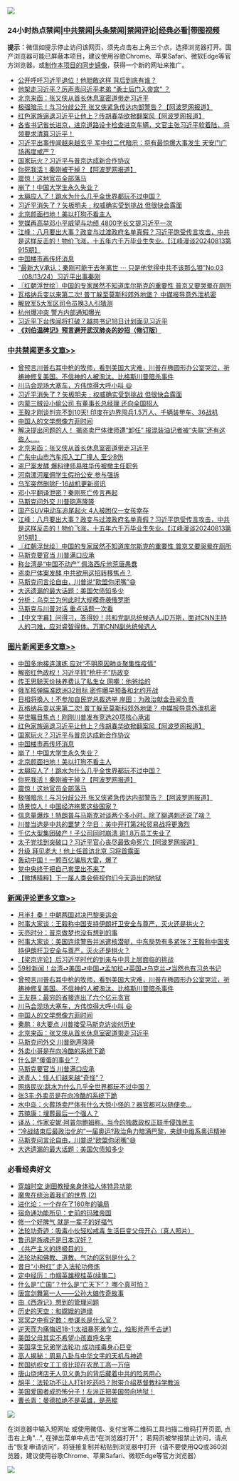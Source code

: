 ![](https://raw.githubusercontent.com/jsvpn/jsproxy/dev/64photo/fqnews-qr.jpg)

<div id="tt">
<h3>24小时热点禁闻|<a href="#%E4%B8%AD%E5%85%B1%E7%A6%81%E9%97%BB%E6%9B%B4%E5%A4%9A%E6%96%87%E7%AB%A0">中共禁闻</a>|<a href="#%E5%9B%BE%E7%89%87%E6%96%B0%E9%97%BB%E6%9B%B4%E5%A4%9A%E6%96%87%E7%AB%A0">头条禁闻</a>|<a href="#%E6%96%B0%E9%97%BB%E8%AF%84%E8%AE%BA%E6%9B%B4%E5%A4%9A%E6%96%87%E7%AB%A0">禁闻评论|<a href="#%E5%BF%85%E7%9C%8B%E7%BB%8F%E5%85%B8%E5%A5%BD%E6%96%87">经典必看</a>|<a href="https://696153.xyz/3" target="_blank">带图视频</a></h3>
<div><b>提示：</b>微信如提示停止访问该网页，须先点击右上角三个点，选择浏览器打开。国产浏览器可能已屏蔽本项目，建议使用谷歌Chrome、苹果Safari、微软Edge等官方浏览器。或<a href="%E5%88%B6%E4%BD%9Cgit%E7%A6%81%E9%97%BB%E9%95%9C%E5%83%8F.md">制作本项目的同步镜像</a>，获得一个新的网址来推广。</div>
<ul>

<li><a href="/cbnews/20240814/2074268.md">公开呼吁习近平退位！他胆敢这样 背后到底有谁？</a></li>
<li><a href="/comments/20240814/2074255.md">他架走习近平？厉声责问近平老弟 “勇士后门入帝宫” ？</a></li>
<li><a href="/comments/20240814/2074447.md">北京来函：张又侠从首长休息室密道带走习近平</a></li>
<li><a href="/topimagenews/20240814/2074287.md">极强暗示！与习分歧公开 张又侠紧急传达内部警告？【阿波罗网报道】</a></li>
<li><a href="/topimagenews/20240814/2074388.md">红色家族逼退习近平让他上？传胡春华欲掀翻案风【阿波罗网报道】</a></li>
<li><a href="/sohnews/20240814/2074449.md">各省书记省长进京，进京道路设卡检查进京车辆，文官主张习近平软着陆，将领要求清算习近平！</a></li>
<li><a href="/baitai/20240814/2074460.md">习近平出事传闻越来越玄乎 军中红二代暗示：将有最惊爆大事发生 天安门广场再度戒严？</a></li>
<li><a href="/topimagenews/20240814/2074371.md">国家玩火？习近平与普京达成新合作协议</a></li>
<li><a href="/topimagenews/20240814/2074300.md">你死我活！秦刚被干掉？【阿波罗网报道】</a></li>
<li><a href="/topimagenews/20240814/2074288.md">震惊！这地官员全部落马</a></li>
<li><a href="/topimagenews/20240814/2074322.md">崩了！中国大学生永久失业？</a></li>
<li><a href="/topimagenews/20240814/2074301.md">太膈应人了！跳水为什么几乎全世界都玩不过中国？</a></li>
<li><a href="/cbnews/20240814/2074548.md">习近平消失了 ? 矢板明夫﹔权威确实受到挑战 但很快会露面</a></li>
<li><a href="/topimagenews/20240814/2074321.md">北京颜面扫地！美以打狗不看主人</a></li>
<li><a href="/headline/20240814/2074439.md">党媒再高举邓小平威望与功绩 4800字长文提习近平一次</a></li>
<li><a href="/cbnews/20240814/2074410.md">江峰：八月要出大事？政变与过渡政府名单真假？习近平饱受传言攻击，中共是这样反击的！物价飞涨，十五年六千万毕业生失业。【江峰漫谈20240813第915期】</a></li>
<li><a href="/topimagenews/20240814/2074354.md">中国楼市再传坏消息</a></li>
<li><a href="/sohnews/20240814/2074211.md">“最新大V承认：秦刚可能于去年离世 ⋯ 只是他觉得中共不该那么狠”No.03（08/13/24）习近平出事秦刚</a></li>
<li><a href="/cbnews/20240814/2074395.md">〖红朝浮世绘〗中国的专家居然不知道库尔斯克的重要性 普京又要哭晕在厕所</a></li>
<li><a href="/topimagenews/20240814/2074528.md">瓦格纳兵变以来第二次! 普丁躲至莫斯科郊外地堡？ 中媒报导意外泄机密</a></li>
<li><a href="/headline/20240814/2074501.md">解放军5大军区司令员换3人引猜测</a></li>
<li><a href="/baitai/20240814/2074342.md">杭州爆冲突 警方内部通知曝光</a></li>
<li><a href="/baitai/20240814/2074297.md">习近平下台传闻将打破？越共书记18日计划面见习近平</a></li>
<li><b><a href="/comments/20200207/1272816.md" target="_blank">《刘伯温碑记》预言避开武汉肺炎的妙招（修订版）</a></b></li>
</ul>
</div>

<div class="catlist">
<h3><a href="/cbnews/" target="_blank">中共禁闻</a><span><a href="/cbnews/" target="_blank" rel="nofollow">更多文章>></a></span></h3>
<ul>
<li><a href="/comments/20240814/2074560.md" target="_blank">曾预言川普右耳中枪的牧师，看到美国大灾难，川普在椭圆形办公室哭泣，祈祷神修复美国。不信神的人被淘汰。比格斯川普暗杀事件</a></li>
<li><a href="/comments/20240814/2074550.md" target="_blank">川马会现场大塞车，方伟惊得大呼小叫 😃</a></li>
<li><a href="/cbnews/20240814/2074548.md" target="_blank">习近平消失了 ? 矢板明夫﹔权威确实受到挑战 但很快会露面</a></li>
<li><a href="/cbnews/20240814/2074547.md" target="_blank">内蒙三贼设小偷公司 有董事长总经理 还向全国招人</a></li>
<li><a href="/cbnews/20240814/2074529.md" target="_blank">王毅才刚谈判完不到10天! 印度在边界囤兵1.5万人、千辆装甲车、36战机</a></li>
<li><a href="/comments/20240814/2074525.md" target="_blank">中国人的文学想像方菲时间</a></li>
<li><a href="/cbnews/20240814/2074450.md" target="_blank">解决提出问题的人！ 揭盗卖尸体律师遭“卸任” 报混装油记者被“失联”还有这些人…..</a></li>
<li><a href="/comments/20240814/2074447.md" target="_blank">北京来函：张又侠从首长休息室密道带走习近平</a></li>
<li><a href="/cbnews/20240814/2074446.md" target="_blank">广东中山市汽车闯入工厂撞人 至少8伤</a></li>
<li><a href="/cbnews/20240814/2074445.md" target="_blank">盗尸案发酵 爆料律师易胜华传被撤主任职务</a></li>
<li><a href="/cbnews/20240814/2074444.md" target="_blank">河南漯河雇佣学生假扮公安 参与强拆</a></li>
<li><a href="/cbnews/20240814/2074430.md" target="_blank">乌军突然删除F-16战机更新资讯</a></li>
<li><a href="/cbnews/20240814/2074429.md" target="_blank">邓小平翻译泄密？秦刚死亡传言再起</a></li>
<li><a href="/comments/20240814/2074427.md" target="_blank">马斯克问外交 川普砲声隆隆</a></li>
<li><a href="/cbnews/20240814/2074411.md" target="_blank">国产SUV电动车追尾起火 4人被困仅一女孩幸存</a></li>
<li><a href="/cbnews/20240814/2074410.md" target="_blank">江峰：八月要出大事？政变与过渡政府名单真假？习近平饱受传言攻击，中共是这样反击的！物价飞涨，十五年六千万毕业生失业。【江峰漫谈20240813第915期】</a></li>
<li><a href="/cbnews/20240814/2074395.md" target="_blank">〖红朝浮世绘〗中国的专家居然不知道库尔斯克的重要性 普京又要哭晕在厕所</a></li>
<li><a href="/comments/20240814/2074386.md" target="_blank">马斯克要官当 川普满口应承</a></li>
<li><a href="/cbnews/20240814/2074374.md" target="_blank">称台湾是“中国不动产” 佩洛西斥他荒唐愚蠢</a></li>
<li><a href="/cbnews/20240814/2074372.md" target="_blank">盗卖尸体案发酵 中共欲用这招转移焦点？</a></li>
<li><a href="/comments/20240814/2074352.md" target="_blank">马斯克问言论自由，川普说“欧盟你闭嘴”😄</a></li>
<li><a href="/comments/20240814/2074351.md" target="_blank">大选遗漏的最大话题：美国欠债知多少</a></li>
<li><a href="/cbnews/20240814/2074344.md" target="_blank">分析：乌克兰为何此时大规模奇袭俄罗斯</a></li>
<li><a href="/cbnews/20240814/2074343.md" target="_blank">马斯克与川普对话 重点话题一次看</a></li>
<li><a href="/comments/20240814/2074332.md" target="_blank">【中文字幕】问得刁，答得妙！共和党副总统候选人JD万斯，面对CNN主持人的刁难，应对睿智得体。万斯CNN副总统候选人</a></li>

</ul>
</div>
<div class="catlist">
<h3><a href="/topimagenews/" target="_blank">图片新闻</a><span><a href="/topimagenews/" target="_blank" rel="nofollow">更多文章>></a></span></h3>
<ul>
<li><a href="/topimagenews/20240814/2074649.md" target="_blank">中国多地接连演练 应对“不明原因肺炎聚集性疫情”</a></li>
<li><a href="/topimagenews/20240814/2074629.md" target="_blank">解密红色政权！习近平抓“枪杆子”防政变</a></li>
<li><a href="/topimagenews/20240814/2074628.md" target="_blank">传王思聪天价扶养费认了私生女 网嘲：他爸给的</a></li>
<li><a href="/topimagenews/20240814/2074601.md" target="_blank">俄军核弹瞄准欧洲32目标 密件曝早预备和北约开战</a></li>
<li><a href="/topimagenews/20240814/2074600.md" target="_blank">日相将换人！不参加自民党总裁选举 岸田：为政治献金丑闻负责</a></li>
<li><a href="/topimagenews/20240814/2074528.md" target="_blank">瓦格纳兵变以来第二次! 普丁躲至莫斯科郊外地堡？ 中媒报导意外泄机密</a></li>
<li><a href="/topimagenews/20240814/2074389.md" target="_blank">举世瞩目焦点！刚刚川普发布竞选20项核心承诺</a></li>
<li><a href="/topimagenews/20240814/2074388.md" target="_blank">红色家族逼退习近平让他上？传胡春华欲掀翻案风【阿波罗网报道】</a></li>
<li><a href="/topimagenews/20240814/2074371.md" target="_blank">国家玩火？习近平与普京达成新合作协议</a></li>
<li><a href="/topimagenews/20240814/2074354.md" target="_blank">中国楼市再传坏消息</a></li>
<li><a href="/topimagenews/20240814/2074322.md" target="_blank">崩了！中国大学生永久失业？</a></li>
<li><a href="/topimagenews/20240814/2074321.md" target="_blank">北京颜面扫地！美以打狗不看主人</a></li>
<li><a href="/topimagenews/20240814/2074301.md" target="_blank">太膈应人了！跳水为什么几乎全世界都玩不过中国？</a></li>
<li><a href="/topimagenews/20240814/2074300.md" target="_blank">你死我活！秦刚被干掉？【阿波罗网报道】</a></li>
<li><a href="/topimagenews/20240814/2074288.md" target="_blank">震惊！这地官员全部落马</a></li>
<li><a href="/topimagenews/20240814/2074287.md" target="_blank">极强暗示！与习分歧公开 张又侠紧急传达内部警告？【阿波罗网报道】</a></li>
<li><a href="/topimagenews/20240814/2074286.md" target="_blank">场景惊人！中国经济拖累这些国家？</a></li>
<li><a href="/topimagenews/20240813/2074156.md" target="_blank">信息量爆炸！特朗普与马斯克对谈两个多小时，除了聊遇刺还说了啥？</a></li>
<li><a href="/topimagenews/20240813/2074131.md" target="_blank">川普当选是中共的噩梦？华日：美中开打第2轮贸易战将更激烈</a></li>
<li><a href="/topimagenews/20240813/2074129.md" target="_blank">千亿大型集团破产！子公司同时崩溃 逾1.8万员工失业了</a></li>
<li><a href="/topimagenews/20240813/2073966.md" target="_blank">太子党找到突破口？习近平官心丧尽最致命死穴【阿波罗网报道】</a></li>
<li><a href="/topimagenews/20240813/2073965.md" target="_blank">升级 拜见老大！他上任首访北京 习将首露面</a></li>
<li><a href="/topimagenews/20240813/2073932.md" target="_blank">轰动中国！一颗百亿骗局大雷，爆了</a></li>
<li><a href="/topimagenews/20240813/2073931.md" target="_blank">党中央终于把自己套里出不来了</a></li>
<li><a href="/topimagenews/20240813/2073930.md" target="_blank">【微博精粹】下一届人类会俯视你们今天造出的地狱</a></li>

</ul>
</div>
<div class="catlist">
<h3><a href="/comments/" target="_blank">新闻评论</a><span><a href="/comments/" target="_blank" rel="nofollow">更多文章>></a></span></h3>
<ul>
<li><a href="/comments/20240815/2074661.md" target="_blank">月半扌奏！中朝两国对决巴黎奥运会</a></li>
<li><a href="/comments/20240815/2074660.md" target="_blank">时事大家谈：王毅称中国支持伊朗扞卫安全与尊严，灭火还是拱火？</a></li>
<li><a href="/comments/20240814/2074647.md" target="_blank">天亮时分：普京做梦也没有想到的事</a></li>
<li><a href="/comments/20240814/2074639.md" target="_blank">时事大家谈：美国连续警告并派遣核潜艇，中东局势有多紧张？王毅称中国支持伊朗扞卫安全与尊严，灭火还是拱火？</a></li>
<li><a href="/comments/20240814/2074606.md" target="_blank">【梁京评论】后习近平时代的到来与中共上层面临的挑战</a></li>
<li><a href="/comments/20240814/2074593.md" target="_blank">59秒新闻！台湾⮐美国⮐中国⮐孟加拉⮐英国⮐乌克兰⮐当然也有习总书记</a></li>
<li><a href="/comments/20240814/2074560.md" target="_blank">曾预言川普右耳中枪的牧师，看到美国大灾难，川普在椭圆形办公室哭泣，祈祷神修复美国。不信神的人被淘汰。比格斯川普暗杀事件</a></li>
<li><a href="/comments/20240814/2074558.md" target="_blank">王友群：最穷的省接连出了六个亿元贪官</a></li>
<li><a href="/comments/20240814/2074550.md" target="_blank">川马会现场大塞车，方伟惊得大呼小叫 😃</a></li>
<li><a href="/comments/20240814/2074525.md" target="_blank">中国人的文学想像方菲时间</a></li>
<li><a href="/comments/20240814/2074454.md" target="_blank">秦鹏：8大要点 川普接受马斯克访谈创历史</a></li>
<li><a href="/comments/20240814/2074447.md" target="_blank">北京来函：张又侠从首长休息室密道带走习近平</a></li>
<li><a href="/comments/20240814/2074427.md" target="_blank">马斯克问外交 川普砲声隆隆</a></li>
<li><a href="/comments/20240814/2074416.md" target="_blank">外卖小哥是在向冷酷的系统下跪</a></li>
<li><a href="/comments/20240814/2074393.md" target="_blank">什么是“傻蛋的事业”？</a></li>
<li><a href="/comments/20240814/2074386.md" target="_blank">马斯克要官当 川普满口应承</a></li>
<li><a href="/comments/20240814/2074381.md" target="_blank">送青人：怪人们越来越“奇怪”？</a></li>
<li><a href="/comments/20240814/2074380.md" target="_blank">网络民议:跳水为什么几乎全世界都玩不过中国？</a></li>
<li><a href="/comments/20240814/2074379.md" target="_blank">张3丰:外卖员是在向冷酷的系统下跪</a></li>
<li><a href="/comments/20240814/2074378.md" target="_blank">水中岛：火葬场卖尸体有什么大惊小怪的？器官都可以随便卖…</a></li>
<li><a href="/comments/20240814/2074377.md" target="_blank">苏暁康：埋葬最后一个强人？</a></li>
<li><a href="/comments/20240814/2074376.md" target="_blank">译丛：作家安妮·阿普尔鲍姆称，当今的独裁政权正联手侵蚀民主</a></li>
<li><a href="/comments/20240814/2074356.md" target="_blank">“冷战结束后最政治化的”一届奥运?政治角力暗涌巴黎，夹缝中维系奥运精神</a></li>
<li><a href="/comments/20240814/2074352.md" target="_blank">马斯克问言论自由，川普说“欧盟你闭嘴”😄</a></li>
<li><a href="/comments/20240814/2074351.md" target="_blank">大选遗漏的最大话题：美国欠债知多少</a></li>

</ul>
</div>

<div class="catlist">
<h3>必看经典好文</h3>
<ul>
<li><a href="/topimagenews/20200514/1328456.md" target="_blank">穿越时空 谢田教授亲身体验人体特异功能</a></li>
<li><a href="/topimagenews/20180520/944940.md" target="_blank">魔鬼在统治着我们的世界 (2)</a></li>
<li><a href="/comments/20200907/1392278.md" target="_blank">进化论：一个存在了160年的骗局</a></li>
<li><a href="/cbnews/20180711/970353.md" target="_blank">宿命通功能所见：史前的玛雅帝国</a></li>
<li><a href="/funmedia/20200713/1359909.md" target="_blank">修一个好脾气 就是一辈子的好福气</a></li>
<li><a href="/comments/20220506/1729215.md" target="_blank">法轮功奇迹：吸毒小伙轻松戒毒 生活巨变父母开心（真人照片）</a></li>
<li><a href="/comments/20220814/1771410.md" target="_blank">鲁迅是族魂还是日本汉奸？</a></li>
<li><a href="/bookwiki/20171120/858084.md" target="_blank">《共产主义的终极目的》</a></li>
<li><a href="/comments/20220329/1711172.md" target="_blank">法轮功和佛教、道教、气功的区别是什么？</a></li>
<li><a href="/cbnews/20211123/1656425.md" target="_blank">昔日“小粉红” 走入法轮功修炼</a></li>
<li><a href="/tculture/20161102/608445.md" target="_blank">定中经历：巾帼英雄穆桂英(续集二)</a></li>
<li><a href="/comments/20150430/391326.md" target="_blank">什么是“亡国”？什么是“亡天下”？ 哪个真可怕？</a></li>
<li><a href="/comments/20220902/1779609.md" target="_blank">唐宫剑舞第一人——公孙大娘传奇故事</a></li>
<li><a href="/cbnews/20211017/1639767.md" target="_blank">由《西游记》想到的管理问题</a></li>
<li><a href="/cbnews/20190219/1083302.md" target="_blank">历史的天空：和嫦娥的道缘</a></li>
<li><a href="/tculture/20200812/1378929.md" target="_blank">冥冥之中有定数：参谋长是什么官？</a></li>
<li><a href="/tculture/20190304/1091068.md" target="_blank">逆天而为痛悔迟18-1:太祖暴死弟乍立，烛影斧声千古谜1</a></li>
<li><a href="/comments/20240123/1991594.md" target="_blank">美国父母其实不希望小孩直呼名字</a></li>
<li><a href="/comments/20210509/1542373.md" target="_blank">美国孪生兄弟学法轮功 成功戒毒身心巨变</a></li>
<li><a href="/aomi/history/20170924/831575.md" target="_blank">高人揭秘：周易八卦与中华文字的天机与神迹</a></li>
<li><a href="/lifebaike/20200515/1328783.md" target="_blank">民国纺织女工工资比现在农民工高一万倍</a></li>
<li><a href="/cbnews/20220615/1745823.md" target="_blank">唐山烧烤店无人见义勇为的背后藏着中共的险恶用心</a></li>
<li><a href="/cbnews/20190215/1081272.md" target="_blank">胡平：法轮功不让人打针吃药吗？附带介绍基督教科学教派</a></li>
<li><a href="/sohnews/20230904/1929011.md" target="_blank">美国爱国者成恐怖分子！左派正把美国带向地狱！</a></li>
<li><a href="/comments/20220727/1763613.md" target="_blank">曹长青：曼德拉绝不是英雄，是恶棍</a></li>

</ul>
</div>

![](https://raw.githubusercontent.com/jsvpn/jsproxy/dev/64photo/fqnews-qr.jpg)

在浏览器中输入短网址 或使用微信、支付宝等二维码工具扫描二维码打开页面, 点击右上角"...", 在弹出菜单中点击“在浏览器打开”； 若网页被举报禁止访问，请点击“恢复申请访问”，将链接复制并粘贴到浏览器中打开（请不要使用QQ或360浏览器，建议使用谷歌Chrome、苹果Safari、微软Edge等官方浏览器）

![](https://raw.githubusercontent.com/jsvpn/jsproxy/dev/64photo/wx.jpg)